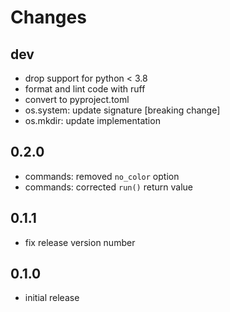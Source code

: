 # Changes

## dev

* drop support for python < 3.8
* format and lint code with ruff
* convert to pyproject.toml
* os.system: update signature [breaking change]
* os.mkdir: update implementation

## 0.2.0

* commands: removed `no_color` option
* commands: corrected `run()` return value

## 0.1.1

* fix release version number

## 0.1.0

* initial release
